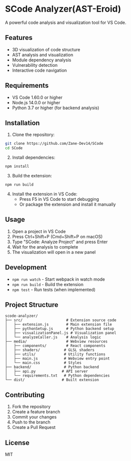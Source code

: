 # SCode Analyzer(AST-Eroid)

A powerful code analysis and visualization tool for VS Code.

## Features

- 3D visualization of code structure
- AST analysis and visualization
- Module dependency analysis
- Vulnerability detection
- Interactive code navigation

## Requirements

- VS Code 1.60.0 or higher
- Node.js 14.0.0 or higher
- Python 3.7 or higher (for backend analysis)

## Installation

1. Clone the repository:
```bash
git clone https://github.com/Zane-Dev14/SCode
cd SCode
```

2. Install dependencies:
```bash
npm install
```

3. Build the extension:
```bash
npm run build
```

4. Install the extension in VS Code:
   - Press F5 in VS Code to start debugging
   - Or package the extension and install it manually

## Usage

1. Open a project in VS Code
2. Press Ctrl+Shift+P (Cmd+Shift+P on macOS)
3. Type "SCode: Analyze Project" and press Enter
4. Wait for the analysis to complete
5. The visualization will open in a new panel

## Development

- `npm run watch` - Start webpack in watch mode
- `npm run build` - Build the extension
- `npm test` - Run tests (when implemented)

## Project Structure

```
scode-analyzer/
├── src/                    # Extension source code
│   ├── extension.js        # Main extension file
│   ├── pythonSetup.js      # Python backend setup
│   ├── visualizationPanel.js # Visualization panel
│   └── analyzeCaller.js    # Analysis logic
├── media/                  # Webview resources
│   ├── components/         # React components
│   ├── shaders/           # GLSL shaders
│   ├── utils/             # Utility functions
│   ├── main.js            # Webview entry point
│   └── main.css           # Styles
├── backend/               # Python backend
│   ├── api.py            # API server
│   └── requirements.txt   # Python dependencies
└── dist/                 # Built extension
```

## Contributing

1. Fork the repository
2. Create a feature branch
3. Commit your changes
4. Push to the branch
5. Create a Pull Request

## License

MIT

